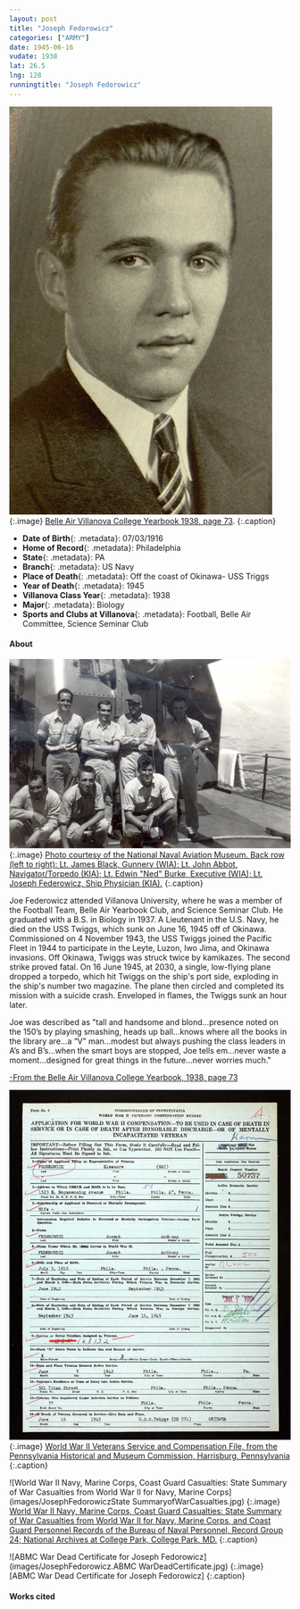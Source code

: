 ```yaml
---
layout: post
title: "Joseph Fedorowicz"
categories: ["ARMY"]
date: 1945-06-16
vudate: 1938
lat: 26.5
lng: 128
runningtitle: "Joseph Fedorowicz"
---
```


![Joseph Fedorowicz](images/JosephFedorowiczBelleAir.jpg)
   {:.image}
[Belle Air Villanova College Yearbook 1938, page 73](https://library.villanova.edu/Find/Record/vudl:512483).
  {:.caption}

* **Date of Birth**{: .metadata}: 07/03/1916
* **Home of Record**{: .metadata}: Philadelphia
* **State**{: .metadata}: PA
* **Branch**{: .metadata}: US Navy
* **Place of Death**{: .metadata}: Off the coast of Okinawa- USS Triggs
* **Year of Death**{: .metadata}: 1945
* **Villanova Class Year**{: .metadata}: 1938
* **Major**{: .metadata}: Biology
* **Sports and Clubs at Villanova**{: .metadata}: Football, Belle Air Committee, Science Seminar Club

#### About

![National Aviation Museum U.S. Twiggs](images/JosephFedorowiczNationalAviation.jpg)
   {:.image}
[Photo courtesy of the National Naval Aviation Museum. Back row (left to right): Lt. James Black, Gunnery (WIA); Lt. John Abbot, Navigator/Torpedo (KIA); Lt. Edwin "Ned" Burke, Executive (WIA); Lt. Joseph Federowicz, Ship Physician (KIA).](https://library.villanova.edu/Find/Record/vudl:512483)
   {:.caption}

Joe Federowicz attended Villanova University, where he was a member of the Football Team, Belle Air Yearbook Club, and Science Seminar Club. He graduated with a B.S. in Biology in 1937. A Lieutenant in the U.S. Navy, he died on the USS Twiggs, which sunk on June 16, 1945 off of Okinawa. Commissioned on 4 November 1943, the USS Twiggs joined the Pacific Fleet in 1944 to participate in the Leyte, Luzon, Iwo Jima, and Okinawa invasions. Off Okinawa, Twiggs was struck twice by kamikazes. The second strike proved fatal. On 16 June 1945, at 2030, a single, low-flying plane dropped a torpedo, which hit Twiggs on the ship's port side, exploding in the ship's number two magazine. The plane then circled and completed its mission with a suicide crash. Enveloped in flames, the Twiggs sunk an hour later.

Joe was described as "tall and handsome and blond…presence noted on the 150’s by playing smashing, heads up ball…knows where all the books in the library are…a “V” man…modest but always pushing the class leaders in A’s and B’s…when the smart boys are stopped, Joe tells em…never waste a moment…designed for great things in the future…never worries much."

[-From the Belle Air Villanova College Yearbook, 1938, page 73](https://library.villanova.edu/Find/Record/vudl:512483)

![World War II Veterans Service and Compensation File, from the Pennsylvania Historical and Museum Commission, Harrisburg, Pennsylvania](images/JosephFedorowiczCompensationFile.jpg)
   {:.image}
[World War II Veterans Service and Compensation File, from the Pennsylvania Historical and Museum Commission, Harrisburg, Pennsylvania](https://search.ancestrylibrary.com/cgi-bin/sse.dll?dbid=3147&h=509253&indiv=try&o_vc=Record:OtherRecord&rhSource=1122)
  {:.caption}

![World War II Navy, Marine Corps, Coast Guard Casualties: State Summary of War Casualties from World War II for Navy, Marine Corps](images/JosephFedorowiczState SummaryofWarCasualties.jpg)
   {:.image}
[World War II Navy, Marine Corps, Coast Guard Casualties: State Summary of War Casualties from World War II for Navy, Marine Corps, and Coast Guard Personnel Records of the Bureau of Naval Personnel, Record Group 24; National Archives at College Park, College Park, MD.](https://search.ancestrylibrary.com/cgi-bin/sse.dll?dbid=1122&h=114499&indiv=try&o_vc=Record:OtherRecord&rhSource=3147)
   {:.caption}

![ABMC War Dead Certificate for Joseph Fedorowicz](images/JosephFedorowicz.ABMC WarDeadCertificate.jpg)
   {:.image}
[ABMC War Dead Certificate for Joseph Fedorowicz]
   {:.caption}





#### Works cited
